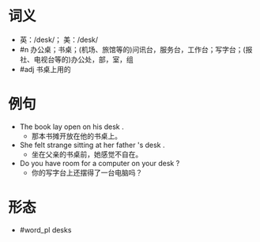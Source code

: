 # 词义
- 英：/desk/； 美：/desk/
- #n 办公桌；书桌；(机场、旅馆等的)问讯台，服务台，工作台；写字台；(报社、电视台等的)办公处，部，室，组
- #adj 书桌上用的
# 例句
- The book lay open on his desk .
	- 那本书摊开放在他的书桌上。
- She felt strange sitting at her father 's desk .
	- 坐在父亲的书桌前，她感觉不自在。
- Do you have room for a computer on your desk ?
	- 你的写字台上还摆得了一台电脑吗？
# 形态
- #word_pl desks
